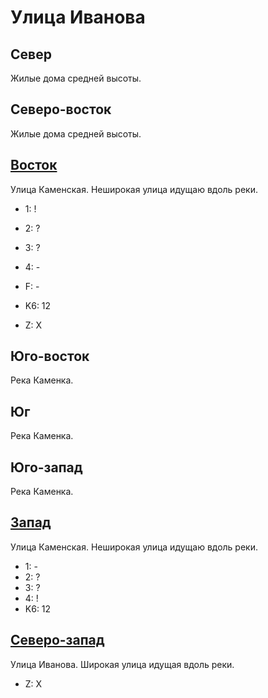 # Улица Иванова

## Север

Жилые дома средней высоты.

## Северо-восток

Жилые дома средней высоты.

## [Восток](./560020.md)

Улица Каменская.
Неширокая улица идущаю вдоль реки.

* 1:    !
* 2:    ?
* 3:    ?
* 4:    -
* F:    -
* K6:   12

* Z:    X

## Юго-восток

Река Каменка.

## Юг

Река Каменка.

## Юго-запад

Река Каменка.

## [Запад](./540020.md)

Улица Каменская.
Неширокая улица идущаю вдоль реки.

* 1:    -
* 2:    ?
* 3:    ?
* 4:    !
* K6:   12

## [Северо-запад](./10550010.md)

Улица Иванова.
Широкая улица идущая вдоль реки.

* Z:    X

